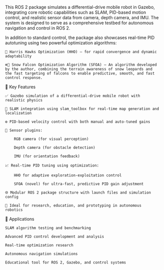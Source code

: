 This ROS 2 package simulates a differential-drive mobile robot in Gazebo, integrating core robotic capabilities such as SLAM, PID-based motion control, and realistic sensor data from camera, depth camera, and IMU. The system is designed to serve as a comprehensive testbed for autonomous navigation and control in ROS 2.

In addition to standard control, the package also showcases real-time PID autotuning using two powerful optimization algorithms:

    🦅 Harris Hawks Optimization (HHO) — for rapid convergence and dynamic adaptability

    ❄️🦅 Snow Falcon Optimization Algorithm (SFOA) — An algorithm developed by the author, combining the terrain awareness of snow leopards and the fast targeting of falcons to enable predictive, smooth, and fast control response.

🧩 Key Features

    ✅ Gazebo simulation of a differential-drive mobile robot with realistic physics

    🧭 SLAM integration using slam_toolbox for real-time map generation and localization

    ⚙️ PID-based velocity control with both manual and auto-tuned gains

    📡 Sensor plugins:

        RGB camera (for visual perception)

        Depth camera (for obstacle detection)

        IMU (for orientation feedback)

    📈 Real-time PID tuning using optimization:

        HHO for adaptive exploration-exploitation control

        SFOA (novel) for ultra-fast, predictive PID gain adjustment

    🌐 Modular ROS 2 package structure with launch files and simulation config

    🧪 Ideal for research, education, and prototyping in autonomous robotics

🎯 Applications

    SLAM algorithm testing and benchmarking

    Advanced PID control development and analysis

    Real-time optimization research

    Autonomous navigation simulations

    Educational tool for ROS 2, Gazebo, and control systems
